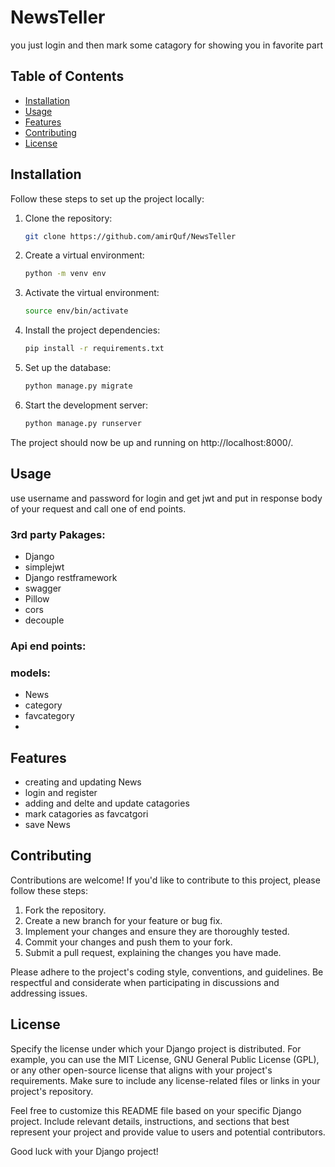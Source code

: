# NewsTeller
you just login and then mark some catagory for showing you in favorite part  

## Table of Contents

- [Installation](#installation)
- [Usage](#usage)
- [Features](#features)
- [Contributing](#contributing)
- [License](#license)

## Installation

Follow these steps to set up the project locally:

1. Clone the repository:

   ```bash
   git clone https://github.com/amirQuf/NewsTeller
   ```

2. Create a virtual environment:

   ```bash
   python -m venv env
   ```

3. Activate the virtual environment:

   ```bash
   source env/bin/activate
   ```

4. Install the project dependencies:

   ```bash
   pip install -r requirements.txt
   ```

5. Set up the database:

   ```bash
   python manage.py migrate
   ```

6. Start the development server:

   ```bash
   python manage.py runserver
   ```

The project should now be up and running on http://localhost:8000/.

## Usage
use username and password for login and get jwt and put in response body of your request and call  one of end points.

### 3rd party Pakages:
- Django
- simplejwt
- Django restframework
- swagger
- Pillow
- cors
- decouple

### Api end points:

  
### models:
- News
- category
- favcategory
-  
## Features
 - creating and updating News
 - login and register
 - adding and delte and update catagories
 - mark catagories as favcatgori
 - save News
   
## Contributing

Contributions are welcome! If you'd like to contribute to this project, please follow these steps:

1. Fork the repository.
2. Create a new branch for your feature or bug fix.
3. Implement your changes and ensure they are thoroughly tested.
4. Commit your changes and push them to your fork.
5. Submit a pull request, explaining the changes you have made.

Please adhere to the project's coding style, conventions, and guidelines. Be respectful and considerate when participating in discussions and addressing issues.

## License

Specify the license under which your Django project is distributed. For example, you can use the MIT License, GNU General Public License (GPL), or any other open-source license that aligns with your project's requirements. Make sure to include any license-related files or links in your project's repository.

Feel free to customize this README file based on your specific Django project. Include relevant details, instructions, and sections that best represent your project and provide value to users and potential contributors.

Good luck with your Django project!
